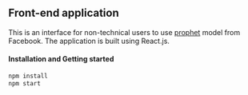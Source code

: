 ## Front-end application
This is an interface for non-technical users to use [prophet](https://facebook.github.io/prophet/) model from Facebook. The application is built using React.js.

#### Installation and Getting started
```bash
npm install
npm start
```
